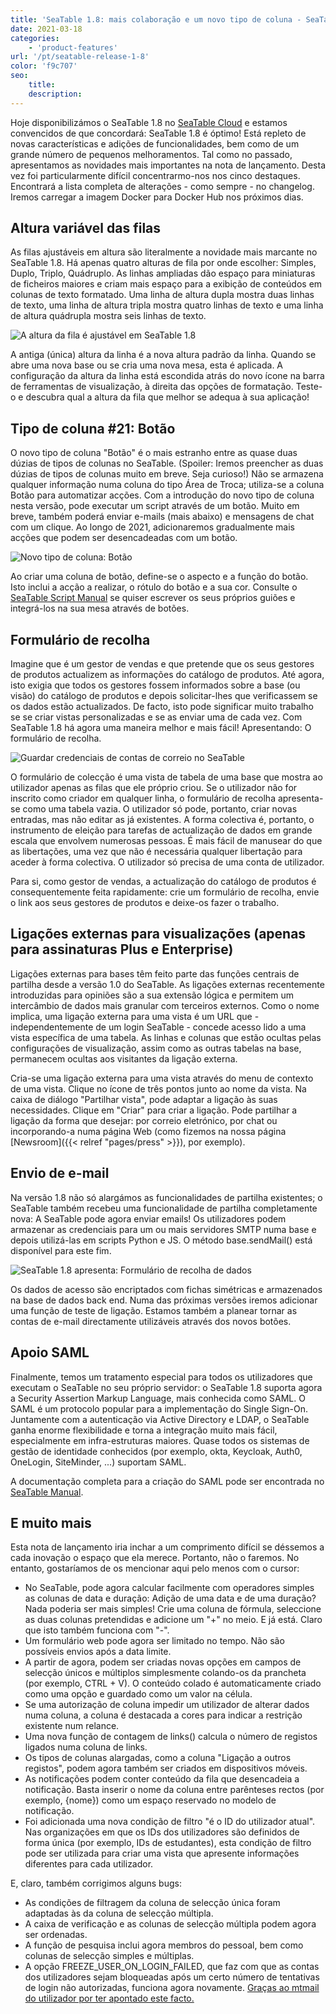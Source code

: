 ```yaml
---
title: 'SeaTable 1.8: mais colaboração e um novo tipo de coluna - SeaTable'
date: 2021-03-18
categories:
    - 'product-features'
url: '/pt/seatable-release-1-8'
color: 'f9c707'
seo:
    title:
    description:
---
```


Hoje disponibilizámos o SeaTable 1.8 no [SeaTable Cloud](https://cloud.seatable.io) e estamos convencidos de que concordará: SeaTable 1.8 é óptimo! Está repleto de novas características e adições de funcionalidades, bem como de um grande número de pequenos melhoramentos. Tal como no passado, apresentamos as novidades mais importantes na nota de lançamento. Desta vez foi particularmente difícil concentrarmo-nos nos cinco destaques. Encontrará a lista completa de alterações - como sempre - no changelog. Iremos carregar a imagem Docker para Docker Hub nos próximos dias.

## Altura variável das filas

As filas ajustáveis em altura são literalmente a novidade mais marcante no SeaTable 1.8. Há apenas quatro alturas de fila por onde escolher: Simples, Duplo, Triplo, Quádruplo. As linhas ampliadas dão espaço para miniaturas de ficheiros maiores e criam mais espaço para a exibição de conteúdos em colunas de texto formatado. Uma linha de altura dupla mostra duas linhas de texto, uma linha de altura tripla mostra quatro linhas de texto e uma linha de altura quádrupla mostra seis linhas de texto.

![A altura da fila é ajustável em SeaTable 1.8](SeaTable1.8_CustomizableRowHeight_1498x646.png)

A antiga (única) altura da linha é a nova altura padrão da linha. Quando se abre uma nova base ou se cria uma nova mesa, esta é aplicada. A configuração da altura da linha está escondida atrás do novo ícone na barra de ferramentas de visualização, à direita das opções de formatação. Teste-o e descubra qual a altura da fila que melhor se adequa à sua aplicação!

## Tipo de coluna #21: Botão

O novo tipo de coluna "Botão" é o mais estranho entre as quase duas dúzias de tipos de colunas no SeaTable. (Spoiler: Iremos preencher as duas dúzias de tipos de colunas muito em breve. Seja curioso!) Não se armazena qualquer informação numa coluna do tipo Área de Troca; utiliza-se a coluna Botão para automatizar acções. Com a introdução do novo tipo de coluna nesta versão, pode executar um script através de um botão. Muito em breve, também poderá enviar e-mails (mais abaixo) e mensagens de chat com um clique. Ao longo de 2021, adicionaremos gradualmente mais acções que podem ser desencadeadas com um botão.

![Novo tipo de coluna: Botão](SeaTable1.8_ColumnType_Button_1500x708.png)

Ao criar uma coluna de botão, define-se o aspecto e a função do botão. Isto inclui a acção a realizar, o rótulo do botão e a sua cor. Consulte o [SeaTable Script Manual](https://developer.seatable.com/scripts/) se quiser escrever os seus próprios guiões e integrá-los na sua mesa através de botões.

## Formulário de recolha

Imagine que é um gestor de vendas e que pretende que os seus gestores de produtos actualizem as informações do catálogo de produtos. Até agora, isto exigia que todos os gestores fossem informados sobre a base (ou visão) do catálogo de produtos e depois solicitar-lhes que verificassem se os dados estão actualizados. De facto, isto pode significar muito trabalho se se criar vistas personalizadas e se as enviar uma de cada vez. Com SeaTable 1.8 há agora uma maneira melhor e mais fácil! Apresentando: O formulário de recolha.

![Guardar credenciais de contas de correio no SeaTable](SeaTable1.8_MailAccount_1500x495.png)

O formulário de colecção é uma vista de tabela de uma base que mostra ao utilizador apenas as filas que ele próprio criou. Se o utilizador não for inscrito como criador em qualquer linha, o formulário de recolha apresenta-se como uma tabela vazia. O utilizador só pode, portanto, criar novas entradas, mas não editar as já existentes. A forma colectiva é, portanto, o instrumento de eleição para tarefas de actualização de dados em grande escala que envolvem numerosas pessoas. É mais fácil de manusear do que as libertações, uma vez que não é necessária qualquer libertação para aceder à forma colectiva. O utilizador só precisa de uma conta de utilizador.

Para si, como gestor de vendas, a actualização do catálogo de produtos é consequentemente feita rapidamente: crie um formulário de recolha, envie o link aos seus gestores de produtos e deixe-os fazer o trabalho.

## Ligações externas para visualizações (apenas para assinaturas Plus e Enterprise)

Ligações externas para bases têm feito parte das funções centrais de partilha desde a versão 1.0 do SeaTable. As ligações externas recentemente introduzidas para opiniões são a sua extensão lógica e permitem um intercâmbio de dados mais granular com terceiros externos. Como o nome implica, uma ligação externa para uma vista é um URL que - independentemente de um login SeaTable - concede acesso lido a uma vista específica de uma tabela. As linhas e colunas que estão ocultas pelas configurações de visualização, assim como as outras tabelas na base, permanecem ocultas aos visitantes da ligação externa.

Cria-se uma ligação externa para uma vista através do menu de contexto de uma vista. Clique no ícone de três pontos junto ao nome da vista. Na caixa de diálogo "Partilhar vista", pode adaptar a ligação às suas necessidades. Clique em "Criar" para criar a ligação. Pode partilhar a ligação da forma que desejar: por correio eletrónico, por chat ou incorporando-a numa página Web (como fizemos na nossa página [Newsroom]({{< relref "pages/press" >}}), por exemplo).

## Envio de e-mail

Na versão 1.8 não só alargámos as funcionalidades de partilha existentes; o SeaTable também recebeu uma funcionalidade de partilha completamente nova: A SeaTable pode agora enviar emails! Os utilizadores podem armazenar as credenciais para um ou mais servidores SMTP numa base e depois utilizá-las em scripts Python e JS. O método base.sendMail() está disponível para este fim.

![SeaTable 1.8 apresenta: Formulário de recolha de dados](SeaTable1.8_DataCollectionTable_1500x495.png)

Os dados de acesso são encriptados com fichas simétricas e armazenados na base de dados back end. Numa das próximas versões iremos adicionar uma função de teste de ligação. Estamos também a planear tornar as contas de e-mail directamente utilizáveis através dos novos botões.

## Apoio SAML

Finalmente, temos um tratamento especial para todos os utilizadores que executam o SeaTable no seu próprio servidor: o SeaTable 1.8 suporta agora a Security Assertion Markup Language, mais conhecida como SAML. O SAML é um protocolo popular para a implementação do Single Sign-On. Juntamente com a autenticação via Active Directory e LDAP, o SeaTable ganha enorme flexibilidade e torna a integração muito mais fácil, especialmente em infra-estruturas maiores. Quase todos os sistemas de gestão de identidade conhecidos (por exemplo, okta, Keycloak, Auth0, OneLogin, SiteMinder, ...) suportam SAML.

A documentação completa para a criação do SAML pode ser encontrada no [SeaTable Manual](https://manual.seatable.io/config/enterprise/saml/).

## E muito mais

Esta nota de lançamento iria inchar a um comprimento difícil se déssemos a cada inovação o espaço que ela merece. Portanto, não o faremos. No entanto, gostaríamos de os mencionar aqui pelo menos com o cursor:

- No SeaTable, pode agora calcular facilmente com operadores simples as colunas de data e duração: Adição de uma data e de uma duração? Nada poderia ser mais simples! Crie uma coluna de fórmula, seleccione as duas colunas pretendidas e adicione um "+" no meio. E já está. Claro que isto também funciona com "-".
- Um formulário web pode agora ser limitado no tempo. Não são possíveis envios após a data limite.
- A partir de agora, podem ser criadas novas opções em campos de selecção únicos e múltiplos simplesmente colando-os da prancheta (por exemplo, CTRL + V). O conteúdo colado é automaticamente criado como uma opção e guardado como um valor na célula.
- Se uma autorização de coluna impedir um utilizador de alterar dados numa coluna, a coluna é destacada a cores para indicar a restrição existente num relance.
- Uma nova função de contagem de links() calcula o número de registos ligados numa coluna de links.
- Os tipos de colunas alargadas, como a coluna "Ligação a outros registos", podem agora também ser criados em dispositivos móveis.
- As notificações podem conter conteúdo da fila que desencadeia a notificação. Basta inserir o nome da coluna entre parênteses rectos (por exemplo, {nome}) como um espaço reservado no modelo de notificação.
- Foi adicionada uma nova condição de filtro "é o ID do utilizador atual". Nas organizações em que os IDs dos utilizadores são definidos de forma única (por exemplo, IDs de estudantes), esta condição de filtro pode ser utilizada para criar uma vista que apresente informações diferentes para cada utilizador.

E, claro, também corrigimos alguns bugs:

- As condições de filtragem da coluna de selecção única foram adaptadas às da coluna de selecção múltipla.
- A caixa de verificação e as colunas de selecção múltipla podem agora ser ordenadas.
- A função de pesquisa inclui agora membros do pessoal, bem como colunas de selecção simples e múltiplas.
- A opção FREEZE_USER_ON_LOGIN_FAILED, que faz com que as contas dos utilizadores sejam bloqueadas após um certo número de tentativas de login não autorizadas, funciona agora novamente. [Graças ao mtmail do utilizador por ter apontado este facto.](https://forum.seatable.com/t/v1-7-1-freeze-account-and-fail2ban/296)
